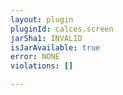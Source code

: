 ```yaml
---
layout: plugin
pluginId: calces.screen
jarSha1: INVALID
isJarAvailable: true
error: NONE
violations: []

---
```


